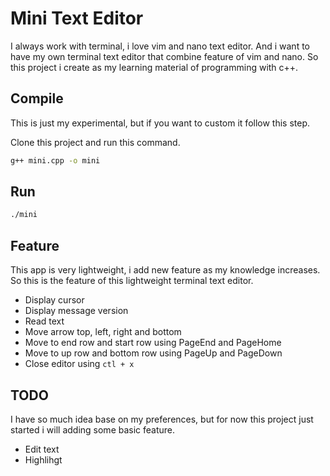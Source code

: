 # Mini Text Editor

I always work with terminal, i love vim and nano text editor. And i want to have my own terminal text editor that combine feature of vim and nano. So this project i create as my learning material of programming with c++.

## Compile

This is just my experimental, but if you want to custom it follow this step.

Clone this project and run this command.
```bash
g++ mini.cpp -o mini
```

## Run

```bash
./mini
```

## Feature

This app is very lightweight, i add new feature as my knowledge increases. So this is the feature of this lightweight terminal text editor.

- Display cursor
- Display message version
- Read text
- Move arrow top, left, right and bottom
- Move to end row and start row using PageEnd and PageHome
- Move to up row and bottom row using PageUp and PageDown
- Close editor using `ctl + x`

## TODO

I have so much idea base on my preferences, but for now this project just started i will adding some basic feature.

- Edit text
- Highlihgt
